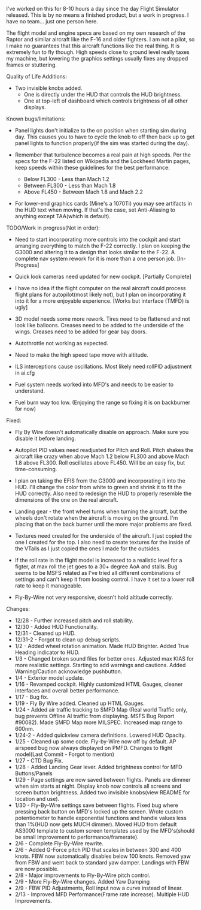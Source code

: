 I've worked on this for 8-10 hours a day since the day
Flight Simulator released.  This is by no means a finished
product, but a work in progress.  I have no team... just one
person here.

The flight model and engine specs are based on my own research
of the Raptor and similar aircraft like the F-16 and older fighters.
I am not a pilot, so I make no guarantees that this aircraft functions
like the real thing.  It is extremely fun to fly though.  High speeds
close to ground level really taxes my machine, but lowering the graphics
settings usually fixes any dropped frames or stuttering.

Quality of Life Additions:
* Two invisible knobs added.
	* One is directly under the HUD that controls the HUD brightness.
	* One at top-left of dashboard which controls brightness of all other displays.

Known bugs/limitations:
* Panel lights don't initialize to the on position when starting sim during day. This
causes you to have to cycle the knob to off then back up to get panel lights to function
properly(if the sim was started during the day).

* Remember that turbulence becomes a real pain at high speeds.  Per the specs
for the F-22 listed on Wikipedia and the Lockheed Martin pages, keep speeds
within these guidelines for the best performance:
	* Below FL300 - Less than Mach 1.2
	* Between FL300 - Less than Mach 1.8
	* Above FL450 - Between Mach 1.8 and Mach 2.2

* For lower-end graphics cards (Mine's a 1070Ti) you may see artifacts in
the HUD text when moving.  If that's the case, set Anti-Aliasing to anything 
except TAA(which is default).

TODO/Work in progress(Not in order):
* Need to start incorporating more controls into the cockpit and start arranging
everything to match the F-22 correctly.  I plan on keeping the G3000 and
altering it to a design that looks similar to the F-22.  A complete nav system
rework for it is more than a one person job. [In-Progress]

* Quick look cameras need updated for new cockpit. [Partially Complete]

* I have no idea if the flight computer on the real aircraft could process
flight plans for autopilot(most likely not), but I plan on incorporating it into
it for a more enjoyable experience.  [Works but interface (TMFD) is ugly]

* 3D model needs some more rework.  Tires need to be flattened and not look like
balloons.  Creases need to be added to the underside of the wings.  Creases need
to be added for gear bay doors.


* Autothrottle not working as expected. 

* Need to make the high speed tape move with altitude.

* ILS interceptions cause oscillations.  Most likely need rollPID adjustment in ai.cfg

* Fuel system needs worked into MFD's and needs to be easier to understand.

* Fuel burn way too low. (Enjoying the range so fixing it is on backburner for now)

Fixed:
* Fly By Wire doesn't automatically disable on approach.  Make sure you disable it
before landing.

* Autopilot PID values need readjusted for Pitch and Roll.  Pitch shakes the
aircraft like crazy when above Mach 1.2 below FL300 and above Mach 1.8 above
FL300.  Roll oscillates above FL450.  Will be an easy fix, but time-consuming.

* I plan on taking the EFIS from the G3000 and incorporating it into the HUD.
I'll change the color from white to green and shrink it to fit the HUD correctly.
Also need to redesign the HUD to properly resemble the dimensions of the one on
the real aircraft.

* Landing gear - the front wheel turns when turning the aircraft, but the wheels
don't rotate when the aircraft is moving on the ground.  I'm placing that on the
back burner until the more major problems are fixed.

* Textures need created for the underside of the aircraft.  I just copied the one
I created for the top.  I also need to create textures for the inside of the
VTails as I just copied the ones I made for the outsides.
	
* If the roll rate in the flight model is increased to a realistic level for a 
figter, at max roll the jet goes to a 30+ degree AoA and stalls.  Bug seems to 
be MSFS related as I've tried all different combinations of settings and can't 
keep it from loosing control.  I have it set to a lower roll rate to keep it 
manageable.

* Fly-By-Wire not very responsive, doesn't hold altitude correctly.

Changes:
* 12/28 - Further increased pitch and roll stability.
* 12/30 - Added HUD Functionality.
* 12/31 - Cleaned up HUD.
* 12/31-2 - Forgot to clean up debug scripts.
* 1/2 - Added wheel rotation animation.  Made HUD Brighter.  Added True Heading
	  indicator to HUD.
* 1/3 - Changed broken sound files for better ones.  Adjusted max KIAS for more
      realistic settings.  Starting to add warnings and cautions.  Added 
	  Warning/Caution acknowledge pushbutton.
* 1/4 - Exterior model update.
* 1/16 - Revamped cockpit.  Highly customized HTML Gauges, cleaner interfaces and 
overall better performance.
* 1/17 - Bug fix.
* 1/19 - Fly By Wire added.  Cleaned up HTML Gauges.
* 1/24 - Added air traffic tracking to SMFD Map (Real world Traffic only, bug prevents
Offline AI traffic from displaying.  MSFS Bug Report #90082).  Made SMFD Map more MILSPEC.
Increased map range to 600nm.
* 1/24-2  - Added quickview camera definitions.  Lowered HUD Opacity.
* 1/25 - Cleaned up some code.  Fly-by-Wire now off by default.  AP airspeed bug now always 
displayed on PMFD.  Changes to flight model(Last Commit - Forgot to mention)
* 1/27 - CTD Bug Fix.
* 1/28 - Added Landing Gear lever.  Added brightness control for MFD Buttons/Panels
* 1/29 - Page settings are now saved between flights.  Panels are dimmer when sim starts at 
night.  Display knob now controls all screens and screen button brightness.  Added two
invisible knobs(view README for location and use).
* 1/30 - Fly-By-Wire settings save between flights.  Fixed bug where pressing back button
on MFD's locked up the screen.  Wrote custom potentiometer to handle exponential functions 
and handle values less than 1%(HUD now gets MUCH dimmer).  Moved HUD from default AS3000
template to custom screen templates used by the MFD's(should be small improvement to 
performance/framerate).
* 2/6 - Complete Fly-By-Wire rewrite.
* 2/6 - Added G-Force pitch PID that scales in between 300 and 400 knots.  FBW now
automatically disables below 100 knots.  Removed yaw from FBW and went back to standard
yaw damper.  Landings with FBW are now possible.
* 2/8 - Major improvements to Fly-By-Wire pitch control.
* 2/9 - More Fly-By-Wire changes.  Added Yaw Damping
* 2/9 - FBW PID Adjustments, Roll input now a curve instead of linear.
* 2/13 - Improved MFD Performance(Frame rate increase).  Multiple HUD Improvements.